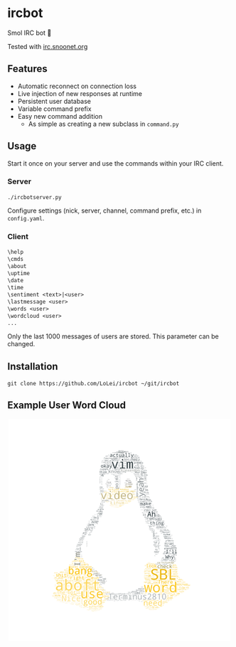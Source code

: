 # ircbot
Smol IRC bot :robot:

Tested with [irc.snoonet.org](https://snoonet.org/)

## Features
* Automatic reconnect on connection loss
* Live injection of new responses at runtime
* Persistent user database
* Variable command prefix
* Easy new command addition
  * As simple as creating a new subclass in `command.py`

## Usage
Start it once on your server and use the commands within your IRC client.  

### Server
```
./ircbotserver.py
```
Configure settings (nick, server, channel, command prefix, etc.) in `config.yaml`.

### Client
```
\help
\cmds
\about
\uptime
\date
\time
\sentiment <text>|<user>
\lastmessage <user>
\words <user>
\wordcloud <user>
...
```
Only the last 1000 messages of users are stored. This parameter can be changed.

## Installation
```
git clone https://github.com/LoLei/ircbot ~/git/ircbot
```

## Example User Word Cloud
<p align="center">
  <img width="500" height="500" src="https://raw.githubusercontent.com/LoLei/ircbot/master/images/wctux.png">
</p>
